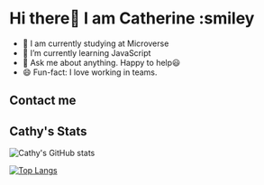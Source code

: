 # Hi there👋 I am Catherine :smiley

- 🔭 I am currently studying at Microverse
- 🌱 I’m currently learning JavaScript
- 💬 Ask me about anything. Happy to help:smiley:
- 😄 Fun-fact: I love working in teams.

## Contact me

## Cathy's Stats

![Cathy's GitHub stats](https://github-readme-stats.vercel.app/api?username=kemigabocatherine&show_icons=true&theme=dark)

[![Top Langs](https://github-readme-stats.vercel.app/api/top-langs/?username=kemigabocatherine&hide=shell,ruby&layout=compact&theme=dark)](https://github.com/kemigabocatherine/github-readme-stats)
